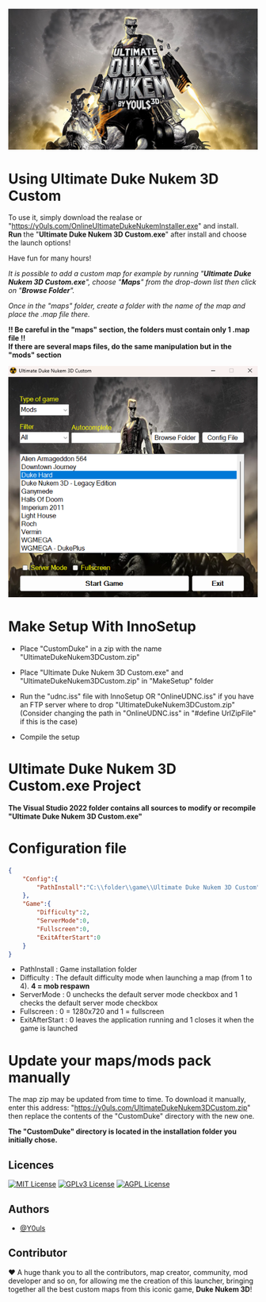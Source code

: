 ![screenshot](CustomDuke/cover/background.jpg "Ultimate Duke Nukem 3D Custom")

# Using Ultimate Duke Nukem 3D Custom

To use it, simply download the realase or "https://y0uls.com/OnlineUltimateDukeNukemInstaller.exe" and install.\
**Run** the "**Ultimate Duke Nukem 3D Custom.exe**" after install and choose the launch options!

Have fun for many hours!

_It is possible to add a custom map for example by running "**Ultimate Duke Nukem 3D Custom.exe**", choose "**Maps**" from the drop-down list then click on "**Browse Folder**"._

_Once in the "maps" folder, create a folder with the name of the map and place the .map file there._

**!! Be careful in the "maps" section, the folders must contain only 1 .map file !!**\
**If there are several maps files, do the same manipulation but in the "mods" section**

![screenshot](MakeSetup/UDNC.png "Ultimate Duke Nukem 3D Custom")


# Make Setup With InnoSetup

- Place "CustomDuke" in a zip with the name "UltimateDukeNukem3DCustom.zip"

- Place "Ultimate Duke Nukem 3D Custom.exe" and "UltimateDukeNukem3DCustom.zip" in "MakeSetup" folder

- Run the "udnc.iss" file with InnoSetup OR "OnlineUDNC.iss" if you have an FTP server where to drop "UltimateDukeNukem3DCustom.zip" (Consider changing the path in "OnlineUDNC.iss" in "#define UrlZipFile" if this is the case)

- Compile the setup


# Ultimate Duke Nukem 3D Custom.exe Project

**The Visual Studio 2022 folder contains all sources to modify or recompile "Ultimate Duke Nukem 3D Custom.exe"**

# Configuration file

```json
{
    "Config":{
        "PathInstall":"C:\\folder\\game\\Ultimate Duke Nukem 3D Custom"
    },
    "Game":{
        "Difficulty":2,
        "ServerMode":0,
        "Fullscreen":0,
        "ExitAfterStart":0
    }
}
```
- PathInstall : Game installation folder
- Difficulty : The default difficulty mode when launching a map (from 1 to 4). **4 = mob respawn**
- ServerMode : 0 unchecks the default server mode checkbox and 1 checks the default server mode checkbox
- Fullscreen : 0 = 1280x720 and 1 = fullscreen
- ExitAfterStart : 0 leaves the application running and 1 closes it when the game is launched


# Update your maps/mods pack manually

The map zip may be updated from time to time. To download it manually, enter this address: "https://y0uls.com/UltimateDukeNukem3DCustom.zip" then replace the contents of the "CustomDuke" directory with the new one.

**The "CustomDuke" directory is located in the installation folder you initially chose.**


## Licences

[![MIT License](https://img.shields.io/badge/License-MIT-green.svg)](https://choosealicense.com/licenses/mit/)
[![GPLv3 License](https://img.shields.io/badge/License-GPL%20v3-yellow.svg)](https://opensource.org/licenses/)
[![AGPL License](https://img.shields.io/badge/license-AGPL-blue.svg)](http://www.gnu.org/licenses/agpl-3.0)


## Authors

- [@Y0uls](https://github.com/y0uls)


## Contributor

:heart: A huge thank you to all the contributors, map creator, community, mod developer and so on, for allowing me the creation of this launcher, bringing together all the best custom maps from this iconic game, **Duke Nukem 3D**!
